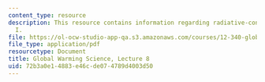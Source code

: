 ```yaml
---
content_type: resource
description: This resource contains information regarding radiative-convective equilibrium
  I.
file: https://ol-ocw-studio-app-qa.s3.amazonaws.com/courses/12-340-global-warming-science-spring-2012/72b3a0e14883e46cde074789d4003d50_MIT12_340S12_lec8.pdf
file_type: application/pdf
resourcetype: Document
title: Global Warming Science, Lecture 8
uid: 72b3a0e1-4883-e46c-de07-4789d4003d50
---
```


